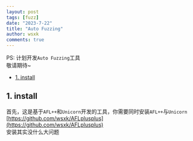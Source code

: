```yaml
---
layout: post
tags: [fuzz]
date: "2023-7-22"
title: "Auto Fuzzing"
author: wsxk
comments: true
---
```


PS: 计划开发`Auto Fuzzing`工具<br>
敬请期待~<br>

- [1. install](#1-install)


## 1. install<br>
首先，这是基于`AFL++`和`Unicorn`开发的工具，你需要同时安装`AFL++`与`Unicorn`<br>
[https://github.com/wsxk/AFLplusplus](https://github.com/wsxk/AFLplusplus)<br>
安装其实没什么大问题<br>
